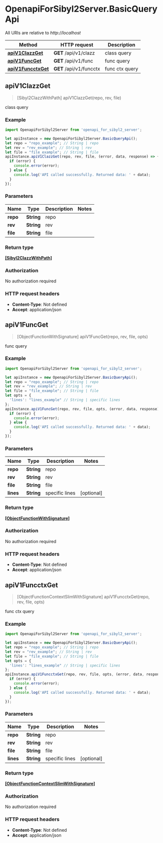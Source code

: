 # OpenapiForSibyl2Server.BasicQueryApi

All URIs are relative to *http://localhost*

Method | HTTP request | Description
------------- | ------------- | -------------
[**apiV1ClazzGet**](BasicQueryApi.md#apiV1ClazzGet) | **GET** /api/v1/clazz | class query
[**apiV1FuncGet**](BasicQueryApi.md#apiV1FuncGet) | **GET** /api/v1/func | func query
[**apiV1FuncctxGet**](BasicQueryApi.md#apiV1FuncctxGet) | **GET** /api/v1/funcctx | func ctx query



## apiV1ClazzGet

> [Sibyl2ClazzWithPath] apiV1ClazzGet(repo, rev, file)

class query

### Example

```javascript
import OpenapiForSibyl2Server from 'openapi_for_sibyl2_server';

let apiInstance = new OpenapiForSibyl2Server.BasicQueryApi();
let repo = "repo_example"; // String | repo
let rev = "rev_example"; // String | rev
let file = "file_example"; // String | file
apiInstance.apiV1ClazzGet(repo, rev, file, (error, data, response) => {
  if (error) {
    console.error(error);
  } else {
    console.log('API called successfully. Returned data: ' + data);
  }
});
```

### Parameters


Name | Type | Description  | Notes
------------- | ------------- | ------------- | -------------
 **repo** | **String**| repo | 
 **rev** | **String**| rev | 
 **file** | **String**| file | 

### Return type

[**[Sibyl2ClazzWithPath]**](Sibyl2ClazzWithPath.md)

### Authorization

No authorization required

### HTTP request headers

- **Content-Type**: Not defined
- **Accept**: application/json


## apiV1FuncGet

> [ObjectFunctionWithSignature] apiV1FuncGet(repo, rev, file, opts)

func query

### Example

```javascript
import OpenapiForSibyl2Server from 'openapi_for_sibyl2_server';

let apiInstance = new OpenapiForSibyl2Server.BasicQueryApi();
let repo = "repo_example"; // String | repo
let rev = "rev_example"; // String | rev
let file = "file_example"; // String | file
let opts = {
  'lines': "lines_example" // String | specific lines
};
apiInstance.apiV1FuncGet(repo, rev, file, opts, (error, data, response) => {
  if (error) {
    console.error(error);
  } else {
    console.log('API called successfully. Returned data: ' + data);
  }
});
```

### Parameters


Name | Type | Description  | Notes
------------- | ------------- | ------------- | -------------
 **repo** | **String**| repo | 
 **rev** | **String**| rev | 
 **file** | **String**| file | 
 **lines** | **String**| specific lines | [optional] 

### Return type

[**[ObjectFunctionWithSignature]**](ObjectFunctionWithSignature.md)

### Authorization

No authorization required

### HTTP request headers

- **Content-Type**: Not defined
- **Accept**: application/json


## apiV1FuncctxGet

> [ObjectFunctionContextSlimWithSignature] apiV1FuncctxGet(repo, rev, file, opts)

func ctx query

### Example

```javascript
import OpenapiForSibyl2Server from 'openapi_for_sibyl2_server';

let apiInstance = new OpenapiForSibyl2Server.BasicQueryApi();
let repo = "repo_example"; // String | repo
let rev = "rev_example"; // String | rev
let file = "file_example"; // String | file
let opts = {
  'lines': "lines_example" // String | specific lines
};
apiInstance.apiV1FuncctxGet(repo, rev, file, opts, (error, data, response) => {
  if (error) {
    console.error(error);
  } else {
    console.log('API called successfully. Returned data: ' + data);
  }
});
```

### Parameters


Name | Type | Description  | Notes
------------- | ------------- | ------------- | -------------
 **repo** | **String**| repo | 
 **rev** | **String**| rev | 
 **file** | **String**| file | 
 **lines** | **String**| specific lines | [optional] 

### Return type

[**[ObjectFunctionContextSlimWithSignature]**](ObjectFunctionContextSlimWithSignature.md)

### Authorization

No authorization required

### HTTP request headers

- **Content-Type**: Not defined
- **Accept**: application/json

